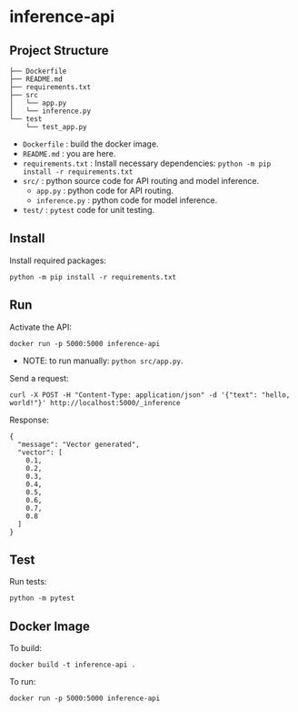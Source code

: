 # inference-api

## Project Structure

```
├── Dockerfile
├── README.md
├── requirements.txt
├── src
│   └── app.py
│   └── inference.py
└── test
    └── test_app.py
```

- `Dockerfile`
: build the docker image.
- `README.md`
: you are here.
- `requirements.txt`
: Install necessary dependencies: `python -m pip install -r requirements.txt`
- `src/`
: python source code for API routing and model inference.
    - `app.py`
    : python code for API routing.
    - `inference.py`
    : python code for model inference.
- `test/`
: `pytest` code for unit testing.


## Install
Install required packages:

```shell
python -m pip install -r requirements.txt
```

## Run
Activate the API:

```shell
docker run -p 5000:5000 inference-api
```

- NOTE: to run manually: `python src/app.py`.

Send a request:

```shell
curl -X POST -H "Content-Type: application/json" -d '{"text": "hello, world!"}' http://localhost:5000/_inference
```

Response:

```shell
{
  "message": "Vector generated",
  "vector": [
    0.1,
    0.2,
    0.3,
    0.4,
    0.5,
    0.6,
    0.7,
    0.8
  ]
}
```

## Test
Run tests:

```shell
python -m pytest
```

## Docker Image
To build:

```shell
docker build -t inference-api .
```

To run:

```shell
docker run -p 5000:5000 inference-api
```